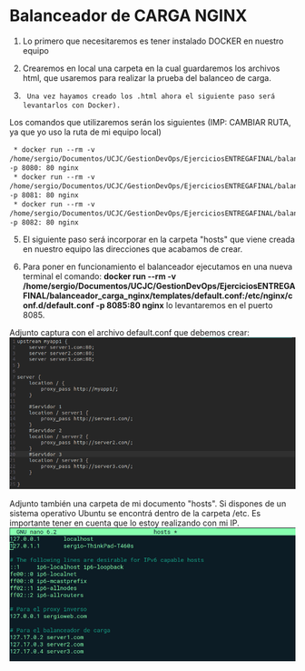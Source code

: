 # Balanceador de CARGA NGINX

1.	Lo primero que necesitaremos es tener instalado DOCKER en nuestro equipo

3.	Crearemos en local una carpeta en la cual guardaremos los archivos html, que usaremos para realizar la prueba del balanceo de carga.

4.      Una vez hayamos creado los .html ahora el siguiente paso será levantarlos con Docker).

Los comandos que utilizaremos serán los siguientes (IMP: CAMBIAR RUTA, ya que yo uso la ruta de mi equipo local)

     * docker run --rm -v /home/sergio/Documentos/UCJC/GestionDevOps/EjerciciosENTREGAFINAL/balanceador_carga_nginx/templates/index.1.html:/usr/share/nginx/html/index.html   -p 8080: 80 nginx
     * docker run --rm -v /home/sergio/Documentos/UCJC/GestionDevOps/EjerciciosENTREGAFINAL/balanceador_carga_nginx/templates/index.2.html:/usr/share/nginx/html/index.html  -p 8081: 80 nginx
     * docker run --rm -v /home/sergio/Documentos/UCJC/GestionDevOps/EjerciciosENTREGAFINAL/balanceador_carga_nginx/templates/index.3.html:/usr/share/nginx/html/index.html  -p 8082: 80 nginx

5. 	El siguiente paso será incorporar en la carpeta "hosts" que viene creada en nuestro equipo las direcciones que acabamos de crear.

6.	Para poner en funcionamiento el balanceador ejecutamos en una nueva terminal el comando: **docker run --rm -v /home/sergio/Documentos/UCJC/GestionDevOps/EjerciciosENTREGAFINAL/balanceador_carga_nginx/templates/default.conf:/etc/nginx/conf.d/default.conf -p 8085:80 nginx** lo levantaremos en el puerto 8085.

Adjunto captura con el archivo default.conf que debemos crear:
![nginx](imagenes/imagen1.png)

Adjunto también una carpeta de mi documento "hosts". Si dispones de un sistema operativo Ubuntu se encontrá dentro de la carpeta /etc. Es importante tener en cuenta que lo estoy realizando con mi IP.
![nginx](imagenes/imagen2.png)

